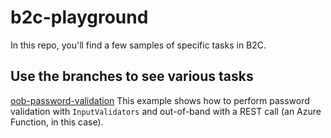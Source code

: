 # b2c-playground

In this repo, you'll find a few samples of specific tasks in B2C.

## Use the branches to see various tasks
[oob-password-validation](https://github.com/jpda/b2c-playground/tree/oob-password-validation)
This example shows how to perform password validation with `InputValidators` and out-of-band with a REST call (an Azure Function, in this case).
